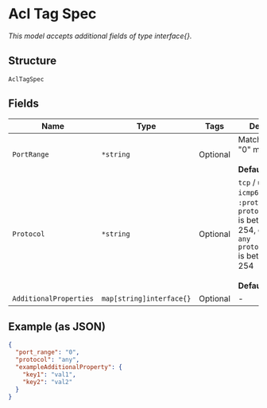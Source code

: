 
# Acl Tag Spec

*This model accepts additional fields of type interface{}.*

## Structure

`AclTagSpec`

## Fields

| Name | Type | Tags | Description |
|  --- | --- | --- | --- |
| `PortRange` | `*string` | Optional | Matched dst port, "0" means any<br><br>**Default**: `"0"` |
| `Protocol` | `*string` | Optional | `tcp` / `udp` / `icmp` / `icmp6` / `gre` / `any` / `:protocol_number`, `protocol_number` is between 1-254, default is `any` `protocol_number` is between 1-254<br><br>**Default**: `"any"` |
| `AdditionalProperties` | `map[string]interface{}` | Optional | - |

## Example (as JSON)

```json
{
  "port_range": "0",
  "protocol": "any",
  "exampleAdditionalProperty": {
    "key1": "val1",
    "key2": "val2"
  }
}
```

